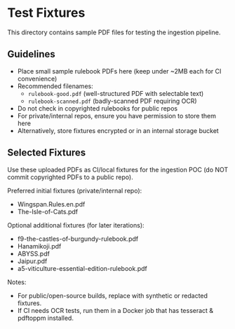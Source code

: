 # Test Fixtures

This directory contains sample PDF files for testing the ingestion pipeline.

## Guidelines

- Place small sample rulebook PDFs here (keep under ~2MB each for CI convenience)
- Recommended filenames:
  - `rulebook-good.pdf` (well-structured PDF with selectable text)
  - `rulebook-scanned.pdf` (badly-scanned PDF requiring OCR)
- Do not check in copyrighted rulebooks for public repos
- For private/internal repos, ensure you have permission to store them here
- Alternatively, store fixtures encrypted or in an internal storage bucket

## Selected Fixtures

Use these uploaded PDFs as CI/local fixtures for the ingestion POC (do NOT commit copyrighted PDFs to a public repo).

Preferred initial fixtures (private/internal repo):
- Wingspan.Rules.en.pdf
- The-Isle-of-Cats.pdf

Optional additional fixtures (for later iterations):
- f9-the-castles-of-burgundy-rulebook.pdf
- Hanamikoji.pdf
- ABYSS.pdf
- Jaipur.pdf
- a5-viticulture-essential-edition-rulebook.pdf

Notes:
- For public/open-source builds, replace with synthetic or redacted fixtures.
- If CI needs OCR tests, run them in a Docker job that has tesseract & pdftoppm installed.
